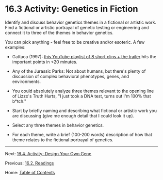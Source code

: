 # 16.3 Activity: Genetics in Fiction

Identify and discuss behavior genetics themes in a fictional or artistic work. Find a fictional or artistic portrayal of genetic testing or engineering and connect it to three of the themes in behavior genetics.

You can pick anything - feel free to be creative and/or esoteric. A few examples:

- Gattaca (1997): [this YouTube playlist of 8 short clips + the trailer](http://j.mp/1J8UoJw) hits the important points in <20 minutes.
- Any of the Jurassic Parks: Not about humans, but there's plenty of discussion of complex behavioral phenotypes, genes, and environments.
- You could absolutely analyze three themes relevant to the opening line of Lizzo's Truth Hurts, "I just took a DNA test, turns out I'm 100% that b\*tch."

- Start by briefly naming and describing what fictional or artistic work you are discussing (give me enough detail that I could look it up).
- Select any three themes in behavior genetics.
- For each theme, write a brief (100-200 words) description of how that theme relates to the fictional portrayal of genetics.

--------

Next: [16.4. Activity: Design Your Own Gene](16.4_activity_design_your_own_gene.md)

Previous: [16.2. Readings](16.2_readings.md)

Home: [Table of Contents](../README.md)
